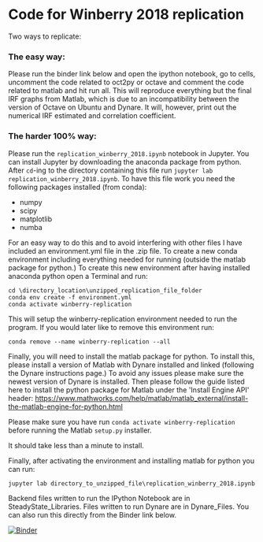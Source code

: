 # Code for Winberry 2018 replication

Two ways to replicate:

### The easy way:
Please run the binder link below and open the ipython notebook, go to cells, uncomment the code related to oct2py or octave and comment the code related to matlab and hit run all.  This will reproduce everything but the final IRF graphs from Matlab, which is due to an incompatibility between the version of Octave on Ubuntu and Dynare. It will, however, print out the numerical IRF estimated and correlation coefficient.

### The harder 100% way:

Please run the `replication_winberry_2018.ipynb` notebook in Jupyter. You can install Jupyter by downloading the anaconda package from python. After `cd`-ing to the directory containing this file run `jupyter lab replication_winberry_2018.ipynb`.
To have this file work you need the following packages installed (from conda):
- numpy 
- scipy
- matplotlib
- numba

For an easy way to do this and to avoid interfering with other files I have included an environment.yml file in the .zip file. To create a new conda environment including everything needed for running (outside the matlab package for python.) To create this new environment after having installed anaconda python open a Terminal and run:

```
cd \directory_location\unzipped_replication_file_folder
conda env create -f environment.yml
conda activate winberry-replication
```
This will setup the winberry-replication environment needed to run the program. 
If you would later like to remove this environment run:
``` 
conda remove --name winberry-replication --all
```


Finally, you will need to install the matlab package for python. To install this, please install a version of Matlab with Dynare installed and linked (following the Dynare instructions page.) To avoid any issues please make sure the newest version of Dynare is installed. Then please follow the guide listed here to install the python package for Matlab under the 'Install Engine API' header: https://www.mathworks.com/help/matlab/matlab_external/install-the-matlab-engine-for-python.html

Please make sure you have run ```conda activate winberry-replication``` before running the Matlab ```setup.py``` installer. 

It should take less than a minute to install. 

Finally, after activating the environment and installing matlab for python you can run: 
```
jupyter lab directory_to_unzipped_file\replication_winberry_2018.ipynb
```


Backend files written to run the IPython Notebook are in SteadyState_Libraries. Files written to run Dynare are in Dynare_Files.
You can also run this directly from the Binder link below. 

[![Binder](https://mybinder.org/badge_logo.svg)](https://mybinder.org/v2/gh/bkaplowitz/Code-Replication-Winberry/5587cb73eb7a9f60dc3a3f4669dfa4e154c7a11d?filepath=%2Freplication_winberry_2018.ipynb)
